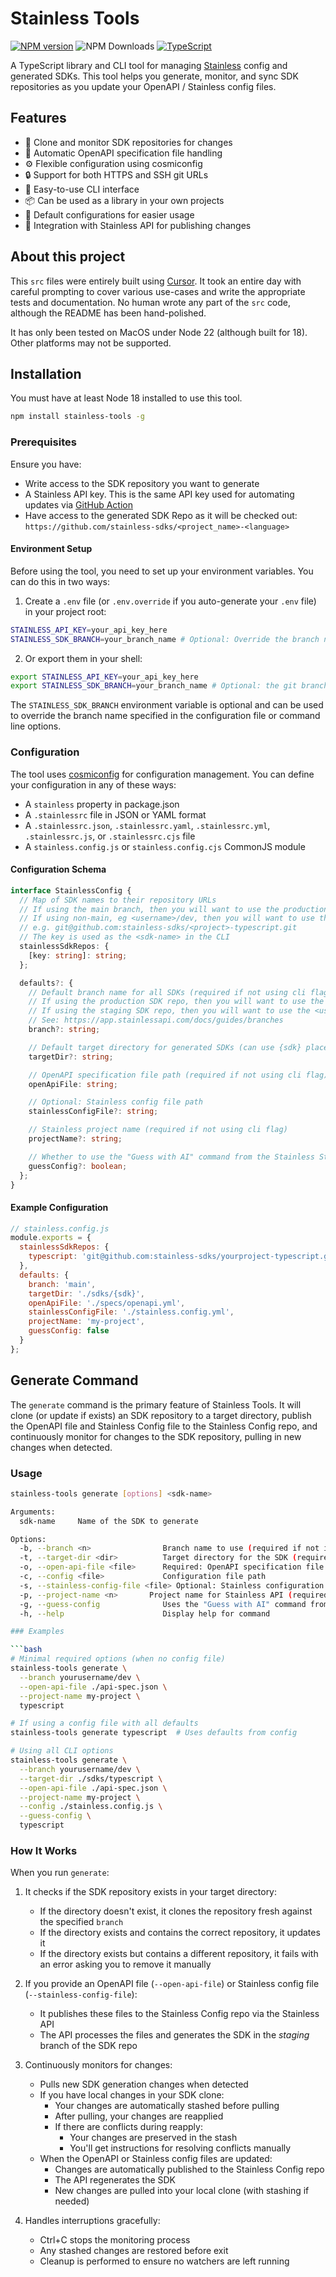 # Stainless Tools

[![NPM version](https://img.shields.io/npm/v/stainless-tools.svg?style=flat-square)](https://www.npmjs.com/package/stainless-tools)
![NPM Downloads](https://img.shields.io/npm/dm/stainless-tools)
[![TypeScript](https://img.shields.io/badge/%3C%2F%3E-TypeScript-%230074c1.svg)](http://www.typescriptlang.org/)

A TypeScript library and CLI tool for managing [Stainless](https://www.stainless.com/) config and generated SDKs. This tool helps you generate, monitor, and sync SDK repositories as you update your OpenAPI / Stainless config files.

## Features

- 🔄 Clone and monitor SDK repositories for changes
- 📄 Automatic OpenAPI specification file handling
- ⚙️ Flexible configuration using cosmiconfig
- 🔒 Support for both HTTPS and SSH git URLs
- 🚀 Easy-to-use CLI interface
- 📦 Can be used as a library in your own projects
- 🎯 Default configurations for easier usage
- 🔑 Integration with Stainless API for publishing changes

## About this project

This `src` files were entirely built using [Cursor](https://www.cursor.com/). It took an entire day with careful prompting to cover various use-cases and write the appropriate tests and documentation. No human wrote any part of the `src` code, although the README has been hand-polished.

It has only been tested on MacOS under Node 22 (although built for 18). Other platforms may not be supported.

## Installation

You must have at least Node 18 installed to use this tool.

```bash
npm install stainless-tools -g
```

### Prerequisites

Ensure you have:
- Write access to the SDK repository you want to generate
- A Stainless API key. This is the same API key used for automating updates via [GitHub Action](https://app.stainlessapi.com/docs/guides/automate-updates#option-1-github-action-recommended)
- Have access to the generated SDK Repo as it will be checked out: `https://github.com/stainless-sdks/<project_name>-<language>`

#### Environment Setup

Before using the tool, you need to set up your environment variables. You can do this in two ways:

1. Create a `.env` file (or `.env.override` if you auto-generate your `.env` file) in your project root:
```bash
STAINLESS_API_KEY=your_api_key_here
STAINLESS_SDK_BRANCH=your_branch_name # Optional: Override the branch name
```

2. Or export them in your shell:
```bash
export STAINLESS_API_KEY=your_api_key_here
export STAINLESS_SDK_BRANCH=your_branch_name # Optional: the git branch name to check out for the SDK repo
```

The `STAINLESS_SDK_BRANCH` environment variable is optional and can be used to override the branch name specified in the configuration file or command line options.

### Configuration

The tool uses [cosmiconfig](https://github.com/davidtheclark/cosmiconfig) for configuration management. You can define your configuration in any of these ways:

- A `stainless` property in package.json
- A `.stainlessrc` file in JSON or YAML format
- A `.stainlessrc.json`, `.stainlessrc.yaml`, `.stainlessrc.yml`, `.stainlessrc.js`, or `.stainlessrc.cjs` file
- A `stainless.config.js` or `stainless.config.cjs` CommonJS module

#### Configuration Schema

```typescript
interface StainlessConfig {
  // Map of SDK names to their repository URLs
  // If using the main branch, then you will want to use the production SDK repo
  // If using non-main, eg <username>/dev, then you will want to use the staging SDK repo
  // e.g. git@github.com:stainless-sdks/<project>-typescript.git
  // The key is used as the <sdk-name> in the CLI
  stainlessSdkRepos: {
    [key: string]: string;
  };

  defaults?: {
    // Default branch name for all SDKs (required if not using cli flag or the STAINLESS_SDK_BRANCH environment variable)
    // If using the production SDK repo, then you will want to use the main branch
    // If using the staging SDK repo, then you will want to use the <username>/dev branch
    // See: https://app.stainlessapi.com/docs/guides/branches
    branch?: string;

    // Default target directory for generated SDKs (can use {sdk} placeholder; required if not using cli flag) 
    targetDir?: string;

    // OpenAPI specification file path (required if not using cli flag)
    openApiFile: string;

    // Optional: Stainless config file path
    stainlessConfigFile?: string;

    // Stainless project name (required if not using cli flag)
    projectName?: string;

    // Whether to use the "Guess with AI" command from the Stainless Studio for the Stainless Config. Default is false.
    guessConfig?: boolean;
  };
}
```

#### Example Configuration

```javascript
// stainless.config.js
module.exports = {
  stainlessSdkRepos: {
    typescript: 'git@github.com:stainless-sdks/yourproject-typescript.git',
  },
  defaults: {
    branch: 'main',
    targetDir: './sdks/{sdk}',
    openApiFile: './specs/openapi.yml',
    stainlessConfigFile: './stainless.config.yml',
    projectName: 'my-project',
    guessConfig: false
  }
};
```

## Generate Command

The `generate` command is the primary feature of Stainless Tools. It will clone (or update if exists) an SDK repository to a target directory, publish the OpenAPI file and Stainless Config file to the Stainless Config repo, and continuously monitor for changes to the SDK repository, pulling in new changes when detected.

### Usage

```bash
stainless-tools generate [options] <sdk-name>

Arguments:
  sdk-name     Name of the SDK to generate

Options:
  -b, --branch <n>                Branch name to use (required if not in config)
  -t, --target-dir <dir>          Target directory for the SDK (required if not in config)
  -o, --open-api-file <file>      Required: OpenAPI specification file
  -c, --config <file>             Configuration file path
  -s, --stainless-config-file <file> Optional: Stainless configuration file
  -p, --project-name <n>       Project name for Stainless API (required when using --open-api-file)
  -g, --guess-config              Uses the "Guess with AI" command from the Stainless Studio for the Stainless Config if enabled
  -h, --help                      Display help for command

### Examples

```bash
# Minimal required options (when no config file)
stainless-tools generate \
  --branch yourusername/dev \
  --open-api-file ./api-spec.json \
  --project-name my-project \
  typescript

# If using a config file with all defaults
stainless-tools generate typescript  # Uses defaults from config

# Using all CLI options
stainless-tools generate \
  --branch yourusername/dev \
  --target-dir ./sdks/typescript \
  --open-api-file ./api-spec.json \
  --project-name my-project \
  --config ./stainless.config.js \
  --guess-config \
  typescript
```

### How It Works

When you run `generate`:
1. It checks if the SDK repository exists in your target directory:
    - If the directory doesn't exist, it clones the repository fresh against the specified `branch`
    - If the directory exists and contains the correct repository, it updates it
    - If the directory exists but contains a different repository, it fails with an error asking you to remove it manually

2. If you provide an OpenAPI file (`--open-api-file`) or Stainless config file (`--stainless-config-file`):
    - It publishes these files to the Stainless Config repo via the Stainless API
    - The API processes the files and generates the SDK in the *staging* branch of the SDK repo

3. Continuously monitors for changes:
    - Pulls new SDK generation changes when detected
    - If you have local changes in your SDK clone:
        - Your changes are automatically stashed before pulling
        - After pulling, your changes are reapplied
        - If there are conflicts during reapply:
            - Your changes are preserved in the stash
            - You'll get instructions for resolving conflicts manually
    - When the OpenAPI or Stainless config files are updated:
        - Changes are automatically published to the Stainless Config repo
        - The API regenerates the SDK
        - New changes are pulled into your local clone (with stashing if needed)

4. Handles interruptions gracefully:
    - Ctrl+C stops the monitoring process
    - Any stashed changes are restored before exit
    - Cleanup is performed to ensure no watchers are left running
